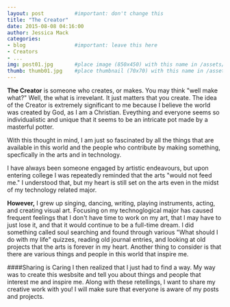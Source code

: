 ```yaml
---
layout: post          #important: don't change this
title: "The Creator"
date: 2015-08-08 04:16:00
author: Jessica Mack
categories:
- blog                #important: leave this here
- Creators
- ...
img: post01.jpg       #place image (850x450) with this name in /assets/img/blog/
thumb: thumb01.jpg    #place thumbnail (70x70) with this name in /assets/img/blog/thumbs/
---
```


<b>The Creator</b> is someone who creates, or makes. You may think "well make what?" Well, the what is irrevelant. It just matters that you create. The idea of the Creator is extremely significant to me because I believe the world was created by God, as I am a Christian. Eveything and everyone seems so individualistic and unique that it seems to be an intricate pot made by a masterful potter.

With this thought in mind, I am just so fascinated by all the things that are available in this world and the people who contribute by making something, specfically in the arts and in technology.
<!--more-->
I have always been someone engaged by artistic endeavours, but upon entering college I was repeatedly reminded that the arts "would not feed me." I understood that, but my heart is still set on the arts even in the midst of my technology related major.

<b>However,</b> I grew up singing, dancing, writing, playing instruments, acting, and creating visual art. Focusing on my technoglogical major has caused frequent feelings that I don't have time to work on my art, that I may have to just lose it, and that it would continue to be a full-time dream. I did something called soul searching and found through various "What should I do with my life" quizzes, reading old journal entries, and looking at old projects that the arts is forever in my heart. Another thing to consider is that there are various things and people in this world that inspire me.

####Sharing is Caring
I then realized that I just had to find a way. My way was to create this wesbsite and tell you about things and people that interest me and inspire me. Along with these retellings, I want to share my creative work with you! I will make sure that everyone is aware of my posts and projects.
